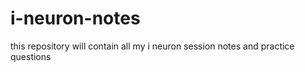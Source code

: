 # i-neuron-notes

this repository will contain all my i neuron session notes and practice questions
